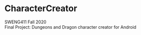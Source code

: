 # CharacterCreator  
SWENG411 Fall 2020  
Final Project: Dungeons and Dragon character creator for Android
